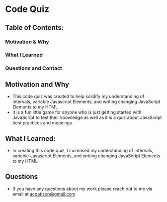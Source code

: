 # Code Quiz

## Table of Contents:
### Motivation & Why
### What I Learned
### Questions and Contact


## Motivation and Why
* This code quiz was created to help solidify my understanding of Intervals, variable Javascript Elements, and writing changing JavaScript Elements to my HTML
* It is a fun little game for anyone who is just getting started with JavaScript to test their knowledge as well as it is a quiz about JavaScript best practices and meanings

## What I Learned:
* In creating this code quiz, I increased my understanding of Intervals, variable Javascript Elements, and writing changing JavaScript Elements to my HTML

## Questions
* If you have any questions about my work please reach out to me via email at acpatison@gmail.com
